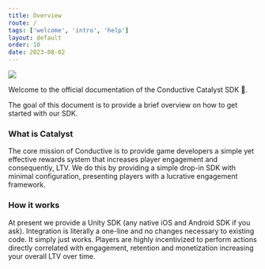 ```yaml
---
title: Overview
route: /
tags: ['welcome', 'intro', 'help']
layout: default
order: 10
date: 2023-08-02
---
```

![](https://github.com/conductiveai/conductive-unity-sdk/blob/main/.github/banner.png?raw=true)

Welcome to the official documentation of the Conductive Catalyst SDK 👋.

The goal of this document is to provide a brief overview on how to get started with our SDK.


### What is Catalyst

The core mission of Conductive is to provide game developers a simple yet effective rewards system that increases player engagement and consequently, LTV. We do this by providing a simple drop-in SDK with minimal configuration, presenting players with a lucrative engagement framework.

### How it works

At present we provide a Unity SDK (any native iOS and Android SDK if you ask). Integration is literally a one-line and no changes necessary to existing code. It simply just works. Players are highly incentivized to perform actions directly correlated with engagement, retention and monetization increasing your overall LTV over time.